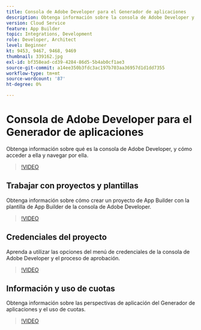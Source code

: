 ```yaml
---
title: Consola de Adobe Developer para el Generador de aplicaciones
description: Obtenga información sobre la consola de Adobe Developer y los proyectos de App Builder.
version: Cloud Service
feature: App Builder
topic: Integrations, Development
role: Developer, Architect
level: Beginner
kt: 9453, 9467, 9468, 9469
thumbnail: 339162.jpg
exl-id: bf358ead-cd39-4284-86d5-5b4ab0cf1ae3
source-git-commit: a14ee350b3fdc3ac197b703aa36957d1d1dd7355
workflow-type: tm+mt
source-wordcount: '87'
ht-degree: 0%

---
```


# Consola de Adobe Developer para el Generador de aplicaciones

Obtenga información sobre qué es la consola de Adobe Developer, y cómo acceder a ella y navegar por ella.

>[!VIDEO](https://video.tv.adobe.com/v/339162/?quality=12&learn=on)

## Trabajar con proyectos y plantillas

Obtenga información sobre cómo crear un proyecto de App Builder con la plantilla de App Builder de la consola de Adobe Developer.

>[!VIDEO](https://video.tv.adobe.com/v/339163/?quality=12&learn=on)

## Credenciales del proyecto

Aprenda a utilizar las opciones del menú de credenciales de la consola de Adobe Developer y el proceso de aprobación.

>[!VIDEO](https://video.tv.adobe.com/v/339164/?quality=12&learn=on)

## Información y uso de cuotas

Obtenga información sobre las perspectivas de aplicación del Generador de aplicaciones y el uso de cuotas.

>[!VIDEO](https://video.tv.adobe.com/v/339165/?quality=12&learn=on)
